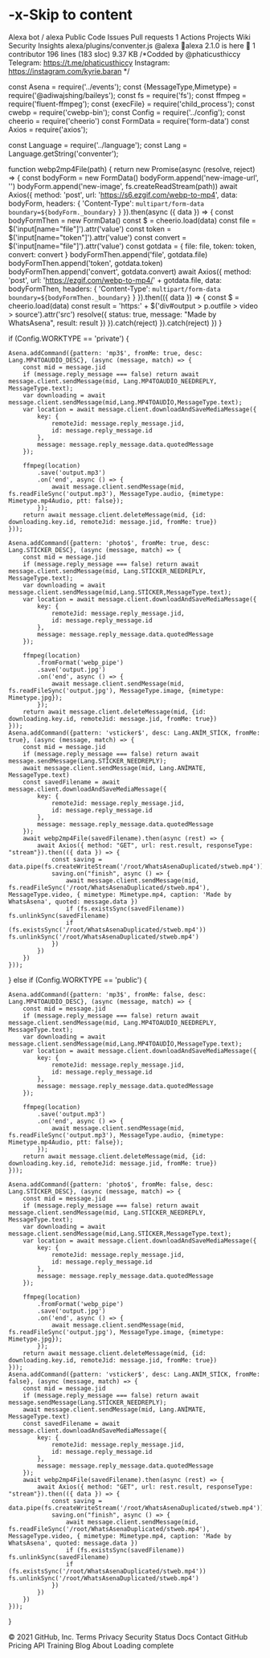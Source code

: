 # -x-Skip to content
Alexa bot
/
alexa
Public
Code
Issues
Pull requests
1
Actions
Projects
Wiki
Security
Insights
alexa/plugins/conventer.js
@alexa 👑alexa 2.1.0 is here 👑
 1 contributor
196 lines (183 sloc)  9.37 KB
/*Codded by @phaticusthiccy
Telegram: https://t.me/phaticusthiccy
Instagram: https://instagram.com/kyrie.baran
*/

const Asena = require('../events');
const {MessageType,Mimetype} = require('@adiwajshing/baileys');
const fs = require('fs');
const ffmpeg = require('fluent-ffmpeg');
const {execFile} = require('child_process');
const cwebp = require('cwebp-bin');
const Config = require('../config');
const cheerio = require('cheerio')
const FormData = require('form-data')
const Axios = require('axios');

const Language = require('../language');
const Lang = Language.getString('conventer');

function webp2mp4File(path) {
    return new Promise(async (resolve, reject) => {
        const bodyForm = new FormData()
        bodyForm.append('new-image-url', '')
        bodyForm.append('new-image', fs.createReadStream(path))
        await Axios({
            method: 'post',
            url: 'https://s6.ezgif.com/webp-to-mp4',
            data: bodyForm,
            headers: {
                'Content-Type': `multipart/form-data boundary=${bodyForm._boundary}`
            }
        }).then(async ({ data }) => {
            const bodyFormThen = new FormData()
            const $ = cheerio.load(data)
            const file = $('input[name="file"]').attr('value')
            const token = $('input[name="token"]').attr('value')
            const convert = $('input[name="file"]').attr('value')
            const gotdata = {
                file: file,
                token: token,
                convert: convert
            }
            bodyFormThen.append('file', gotdata.file)
            bodyFormThen.append('token', gotdata.token)
            bodyFormThen.append('convert', gotdata.convert)
            await Axios({
                method: 'post',
                url: 'https://ezgif.com/webp-to-mp4/' + gotdata.file,
                data: bodyFormThen,
                headers: {
                    'Content-Type': `multipart/form-data boundary=${bodyFormThen._boundary}`
                }
            }).then(({ data }) => {
                const $ = cheerio.load(data)
                const result = 'https:' + $('div#output > p.outfile > video > source').attr('src')
                resolve({
                    status: true,
                    message: "Made by WhatsAsena",
                    result: result
                })
            }).catch(reject)
        }).catch(reject)
    })
}

if (Config.WORKTYPE == 'private') {

    Asena.addCommand({pattern: 'mp3$', fromMe: true, desc: Lang.MP4TOAUDİO_DESC}, (async (message, match) => {    
        const mid = message.jid
        if (message.reply_message === false) return await message.client.sendMessage(mid, Lang.MP4TOAUDİO_NEEDREPLY, MessageType.text);
        var downloading = await message.client.sendMessage(mid,Lang.MP4TOAUDİO,MessageType.text);
        var location = await message.client.downloadAndSaveMediaMessage({
            key: {
                remoteJid: message.reply_message.jid,
                id: message.reply_message.id
            },
            message: message.reply_message.data.quotedMessage
        });

        ffmpeg(location)
            .save('output.mp3')
            .on('end', async () => {
                await message.client.sendMessage(mid, fs.readFileSync('output.mp3'), MessageType.audio, {mimetype: Mimetype.mp4Audio, ptt: false});
            });
        return await message.client.deleteMessage(mid, {id: downloading.key.id, remoteJid: message.jid, fromMe: true})
    }));

    Asena.addCommand({pattern: 'photo$', fromMe: true, desc: Lang.STİCKER_DESC}, (async (message, match) => {   
        const mid = message.jid
        if (message.reply_message === false) return await message.client.sendMessage(mid, Lang.STİCKER_NEEDREPLY, MessageType.text);
        var downloading = await message.client.sendMessage(mid,Lang.STİCKER,MessageType.text);
        var location = await message.client.downloadAndSaveMediaMessage({
            key: {
                remoteJid: message.reply_message.jid,
                id: message.reply_message.id
            },
            message: message.reply_message.data.quotedMessage
        });

        ffmpeg(location)
            .fromFormat('webp_pipe')
            .save('output.jpg')
            .on('end', async () => {
                await message.client.sendMessage(mid, fs.readFileSync('output.jpg'), MessageType.image, {mimetype: Mimetype.jpg});
            });
        return await message.client.deleteMessage(mid, {id: downloading.key.id, remoteJid: message.jid, fromMe: true})
    }));
    Asena.addCommand({pattern: 'vsticker$', desc: Lang.ANİM_STİCK, fromMe: true}, (async (message, match) => {
        const mid = message.jid
        if (message.reply_message === false) return await message.sendMessage(Lang.STİCKER_NEEDREPLY);
        await message.client.sendMessage(mid, Lang.ANİMATE, MessageType.text)
        const savedFilename = await message.client.downloadAndSaveMediaMessage({
            key: {
                remoteJid: message.reply_message.jid,
                id: message.reply_message.id
            },
            message: message.reply_message.data.quotedMessage
        });
        await webp2mp4File(savedFilename).then(async (rest) => {
            await Axios({ method: "GET", url: rest.result, responseType: "stream"}).then(({ data }) => {
                const saving = data.pipe(fs.createWriteStream('/root/WhatsAsenaDuplicated/stweb.mp4'))
                saving.on("finish", async () => {
                    await message.client.sendMessage(mid, fs.readFileSync('/root/WhatsAsenaDuplicated/stweb.mp4'), MessageType.video, { mimetype: Mimetype.mp4, caption: 'Made by WhatsAsena', quoted: message.data })
                    if (fs.existsSync(savedFilename)) fs.unlinkSync(savedFilename)
                    if (fs.existsSync('/root/WhatsAsenaDuplicated/stweb.mp4')) fs.unlinkSync('/root/WhatsAsenaDuplicated/stweb.mp4')
                })
            })
        })
    }));
}
else if (Config.WORKTYPE == 'public') {

    Asena.addCommand({pattern: 'mp3$', fromMe: false, desc: Lang.MP4TOAUDİO_DESC}, (async (message, match) => {    
        const mid = message.jid
        if (message.reply_message === false) return await message.client.sendMessage(mid, Lang.MP4TOAUDİO_NEEDREPLY, MessageType.text);
        var downloading = await message.client.sendMessage(mid,Lang.MP4TOAUDİO,MessageType.text);
        var location = await message.client.downloadAndSaveMediaMessage({
            key: {
                remoteJid: message.reply_message.jid,
                id: message.reply_message.id
            },
            message: message.reply_message.data.quotedMessage
        });

        ffmpeg(location)    
            .save('output.mp3')
            .on('end', async () => {
                await message.client.sendMessage(mid, fs.readFileSync('output.mp3'), MessageType.audio, {mimetype: Mimetype.mp4Audio, ptt: false});
            });
        return await message.client.deleteMessage(mid, {id: downloading.key.id, remoteJid: message.jid, fromMe: true})
    }));

    Asena.addCommand({pattern: 'photo$', fromMe: false, desc: Lang.STİCKER_DESC}, (async (message, match) => {    
        const mid = message.jid
        if (message.reply_message === false) return await message.client.sendMessage(mid, Lang.STİCKER_NEEDREPLY, MessageType.text);
        var downloading = await message.client.sendMessage(mid,Lang.STİCKER,MessageType.text);
        var location = await message.client.downloadAndSaveMediaMessage({
            key: {
                remoteJid: message.reply_message.jid,
                id: message.reply_message.id
            },
            message: message.reply_message.data.quotedMessage
        });

        ffmpeg(location)
            .fromFormat('webp_pipe')
            .save('output.jpg')
            .on('end', async () => {
                await message.client.sendMessage(mid, fs.readFileSync('output.jpg'), MessageType.image, {mimetype: Mimetype.jpg});
            });
        return await message.client.deleteMessage(mid, {id: downloading.key.id, remoteJid: message.jid, fromMe: true})
    }));
    Asena.addCommand({pattern: 'vsticker$', desc: Lang.ANİM_STİCK, fromMe: false}, (async (message, match) => {
        const mid = message.jid
        if (message.reply_message === false) return await message.sendMessage(Lang.STİCKER_NEEDREPLY);
        await message.client.sendMessage(mid, Lang.ANİMATE, MessageType.text)
        const savedFilename = await message.client.downloadAndSaveMediaMessage({
            key: {
                remoteJid: message.reply_message.jid,
                id: message.reply_message.id
            },
            message: message.reply_message.data.quotedMessage
        });
        await webp2mp4File(savedFilename).then(async (rest) => {
            await Axios({ method: "GET", url: rest.result, responseType: "stream"}).then(({ data }) => {
                const saving = data.pipe(fs.createWriteStream('/root/WhatsAsenaDuplicated/stweb.mp4'))
                saving.on("finish", async () => {
                    await message.client.sendMessage(mid, fs.readFileSync('/root/WhatsAsenaDuplicated/stweb.mp4'), MessageType.video, { mimetype: Mimetype.mp4, caption: 'Made by WhatsAsena', quoted: message.data })
                    if (fs.existsSync(savedFilename)) fs.unlinkSync(savedFilename)
                    if (fs.existsSync('/root/WhatsAsenaDuplicated/stweb.mp4')) fs.unlinkSync('/root/WhatsAsenaDuplicated/stweb.mp4')
                })
            })
        })
    }));
}
    
© 2021 GitHub, Inc.
Terms
Privacy
Security
Status
Docs
Contact GitHub
Pricing
API
Training
Blog
About
Loading complete
